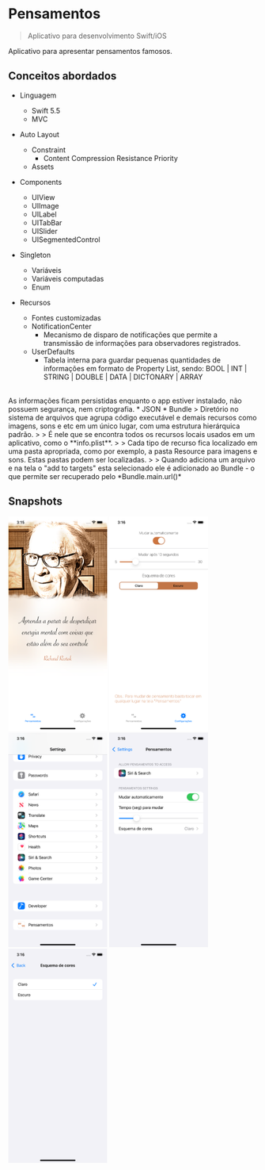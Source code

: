 # Pensamentos
> Aplicativo para desenvolvimento Swift/iOS

Aplicativo para apresentar pensamentos famosos.

## Conceitos abordados

* Linguagem
    * Swift 5.5
    * MVC

* Auto Layout
    * Constraint
        * Content Compression Resistance Priority
    * Assets

* Components
    * UIView
    * UIImage
    * UILabel
    * UITabBar
    * UISlider
    * UISegmentedControl

* Singleton
    * Variáveis
    * Variáveis computadas
    * Enum

* Recursos
    * Fontes customizadas
    * NotificationCenter
        * Mecanismo de disparo de notificações que permite a transmissão de informações para observadores registrados.
    * UserDefaults
        * Tabela interna para guardar pequenas quantidades de informações em formato de Property List, sendo:
          BOOL   |  INT  |  STRING |  DOUBLE  |  DATA  |  DICTONARY  |  ARRAY
<br>
          As informações ficam persistidas enquanto o app estiver instalado, não possuem segurança, nem criptografia.
    * JSON
    * Bundle
> Diretório no sistema de arquivos que agrupa código executável e demais recursos como imagens, sons e etc em um único lugar, com uma estrutura hierárquica padrão.
>
> É nele que se encontra todos os recursos locais usados em um aplicativo, como  o **info.plist**.
>
> Cada tipo de recurso fica localizado em uma pasta apropriada, como por exemplo, a pasta Resource para imagens e sons. Estas pastas podem ser localizadas.
>
> Quando adiciona um arquivo e na tela o "add to targets" esta selecionado ele é adicionado ao Bundle - o que permite ser recuperado pelo *Bundle.main.url()*


## Snapshots

<img src="1.png" width="200">
<img src="2.png" width="200">
<img src="3.png" width="200">
<img src="4.png" width="200">
<img src="5.png" width="200">


